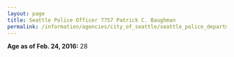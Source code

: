 ```yaml
---
layout: page
title: Seattle Police Officer 7757 Patrick C. Baughman
permalink: /information/agencies/city_of_seattle/seattle_police_department/copbook/7757/
---
```


**Age as of Feb. 24, 2016:** 28
